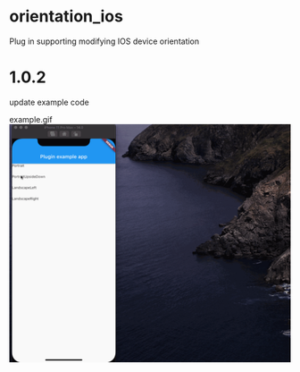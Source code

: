 # orientation_ios

Plug in supporting modifying IOS device orientation

# 1.0.2

update example code

example.gif![image](https://github.com/yangyangFeng/imageResource/blob/master/orientation_ios.gif)
